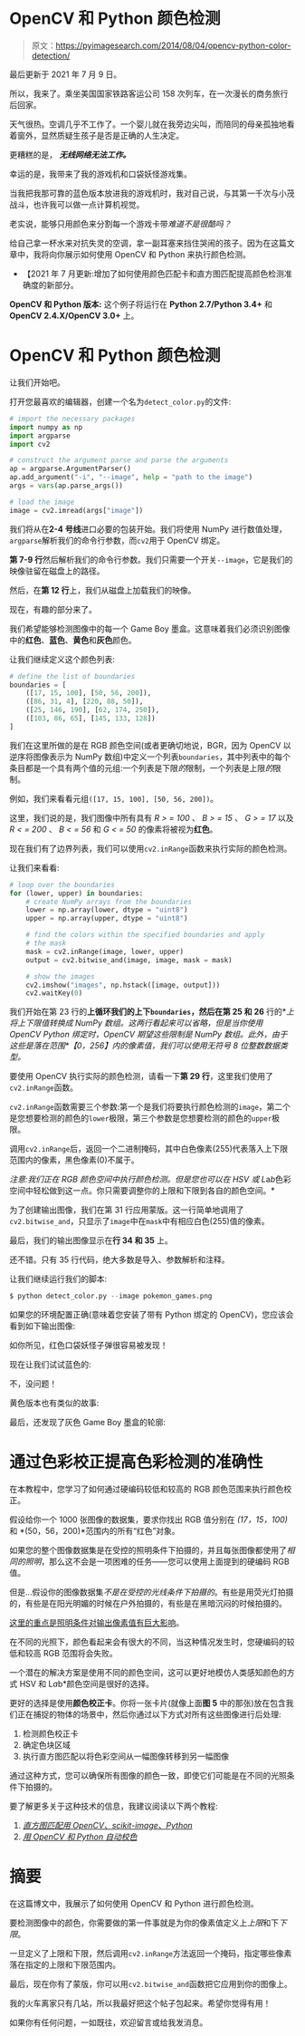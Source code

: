 # OpenCV 和 Python 颜色检测

> 原文：<https://pyimagesearch.com/2014/08/04/opencv-python-color-detection/>

最后更新于 2021 年 7 月 9 日。

所以，我来了。乘坐美国国家铁路客运公司 158 次列车，在一次漫长的商务旅行后回家。

天气很热。空调几乎不工作了。一个婴儿就在我旁边尖叫，而陪同的母亲孤独地看着窗外，显然质疑生孩子是否是正确的人生决定。

更糟糕的是， ***无线网络无法工作。***

幸运的是，我带来了我的游戏机和口袋妖怪游戏集。

当我把我那可靠的蓝色版本放进我的游戏机时，我对自己说，与其第一千次与小茂战斗，也许我可以做一点计算机视觉。

老实说，能够只用颜色来分割每一个游戏卡带*难道不是很酷吗？*

给自己拿一杯水来对抗失灵的空调，拿一副耳塞来挡住哭闹的孩子。因为在这篇文章中，我将向你展示如何使用 OpenCV 和 Python 来执行颜色检测。

*   【2021 年 7 月更新:增加了如何使用颜色匹配卡和直方图匹配提高颜色检测准确度的新部分。

**OpenCV 和 Python 版本:**
这个例子将运行在 **Python 2.7/Python 3.4+** 和 **OpenCV 2.4.X/OpenCV 3.0+** 上。

# OpenCV 和 Python 颜色检测

让我们开始吧。

打开您最喜欢的编辑器，创建一个名为`detect_color.py`的文件:

```py
# import the necessary packages
import numpy as np
import argparse
import cv2

# construct the argument parse and parse the arguments
ap = argparse.ArgumentParser()
ap.add_argument("-i", "--image", help = "path to the image")
args = vars(ap.parse_args())

# load the image
image = cv2.imread(args["image"])

```

我们将从在**2-4 号线**进口必要的包装开始。我们将使用 NumPy 进行数值处理，`argparse`解析我们的命令行参数，而`cv2`用于 OpenCV 绑定。

**第 7-9 行**然后解析我们的命令行参数。我们只需要一个开关`--image`，它是我们的映像驻留在磁盘上的路径。

然后，在**第 12 行**上，我们从磁盘上加载我们的映像。

现在，有趣的部分来了。

我们希望能够检测图像中的每一个 Game Boy 墨盒。这意味着我们必须识别图像中的**红色**、**蓝色**、**黄色**和**灰色**颜色。

让我们继续定义这个颜色列表:

```py
# define the list of boundaries
boundaries = [
	([17, 15, 100], [50, 56, 200]),
	([86, 31, 4], [220, 88, 50]),
	([25, 146, 190], [62, 174, 250]),
	([103, 86, 65], [145, 133, 128])
]

```

我们在这里所做的是在 RGB 颜色空间(或者更确切地说，BGR，因为 OpenCV 以逆序将图像表示为 NumPy 数组)中定义一个列表`boundaries`，其中列表中的每个条目都是一个具有两个值的元组:一个列表是下限*的*限制，一个列表是上限*的*限制。

例如，我们来看看元组`([17, 15, 100], [50, 56, 200])`。

这里，我们说的是，我们图像中所有具有 *R > = 100* 、 *B > = 15* 、 *G > = 17* 以及 *R < = 200* 、 *B < = 56* 和 *G < = 50* 的像素将被视为**红色**。

现在我们有了边界列表，我们可以使用`cv2.inRange`函数来执行实际的颜色检测。

让我们来看看:

```py
# loop over the boundaries
for (lower, upper) in boundaries:
	# create NumPy arrays from the boundaries
	lower = np.array(lower, dtype = "uint8")
	upper = np.array(upper, dtype = "uint8")

	# find the colors within the specified boundaries and apply
	# the mask
	mask = cv2.inRange(image, lower, upper)
	output = cv2.bitwise_and(image, image, mask = mask)

	# show the images
	cv2.imshow("images", np.hstack([image, output]))
	cv2.waitKey(0)

```

我们开始在第 23 行的**上循环我们的上下`boundaries`，然后在第 25 和 26** 行的**上将上下限值转换成 NumPy 数组。这两行看起来可以省略，但是当你使用 OpenCV Python 绑定时，OpenCV *期望*这些限制是 NumPy 数组。此外，由于这些是落在范围*【0，256】*内的像素值，我们可以使用无符号 8 位整数数据类型。**

要使用 OpenCV 执行实际的颜色检测，请看一下**第 29 行**，这里我们使用了`cv2.inRange`函数。

`cv2.inRange`函数需要三个参数:第一个是我们将要执行颜色检测的`image`，第二个是您想要检测的颜色的`lower`极限，第三个参数是您想要检测的颜色的`upper`极限。

调用`cv2.inRange`后，返回一个二进制掩码，其中白色像素(255)代表落入上下限范围内的像素，黑色像素(0)不属于。

*注意:我们正在 RGB 颜色空间中执行颜色检测。但是您也可以在 HSV 或 L*a*b*色彩空间中轻松做到这一点。你只需要调整你的上限和下限到各自的颜色空间。*

为了创建输出图像，我们在第 31 行应用蒙版。这一行简单地调用了`cv2.bitwise_and`，只显示了`image`中在`mask`中有相应白色(255)值的像素。

最后，我们的输出图像显示在**行 34 和 35** 上。

还不错。只有 35 行代码，绝大多数是导入、参数解析和注释。

让我们继续运行我们的脚本:

```py
$ python detect_color.py --image pokemon_games.png

```

如果您的环境配置正确(意味着您安装了带有 Python 绑定的 OpenCV)，您应该会看到如下输出图像:

如你所见，红色口袋妖怪子弹很容易被发现！

现在让我们试试蓝色的:

不，没问题！

黄色版本也有类似的故事:

最后，还发现了灰色 Game Boy 墨盒的轮廓:

# 通过色彩校正提高色彩检测的准确性

在本教程中，您学习了如何通过硬编码较低和较高的 RGB 颜色范围来执行颜色校正。

假设给你一个 1000 张图像的数据集，要求你找出 RGB 值分别在 *(17，15，100)* 和 *(50，56，200)*范围内的所有“红色”对象。

如果您的整个图像数据集是在受控的照明条件下拍摄的，并且每张图像都使用了*相同的照明*，那么这不会是一项困难的任务——您可以使用上面提到的硬编码 RGB 值。

但是…假设你的图像数据集*不是在受控的光线条件下拍摄的*。有些是用荧光灯拍摄的，有些是在阳光明媚的时候在户外拍摄的，有些是在黑暗沉闷的时候拍摄的。

[这里的重点是照明条件对输出像素值有巨大影响](https://pyimagesearch.com/2021/04/28/opencv-color-spaces-cv2-cvtcolor/)。

在不同的光照下，颜色看起来会有很大的不同，当这种情况发生时，您硬编码的较低和较高 RGB 范围将会失败。

一个潜在的解决方案是使用不同的颜色空间，这可以更好地模仿人类感知颜色的方式 HSV 和 L*a*b*颜色空间是很好的选择。

更好的选择是使用**颜色校正卡**。你将一张卡片(就像上面**图 5** 中的那张)放在包含我们正在捕捉的物体的场景中，然后你通过以下方式对所有这些图像进行后处理:

1.  检测颜色校正卡
2.  确定色块区域
3.  执行直方图匹配以将色彩空间从一幅图像转移到另一幅图像

通过这种方式，您可以确保所有图像的颜色一致，即使它们可能是在不同的光照条件下拍摄的。

要了解更多关于这种技术的信息，我建议阅读以下两个教程:

1.  [*直方图匹配用 OpenCV、scikit-image、Python*](https://pyimagesearch.com/2021/02/08/histogram-matching-with-opencv-scikit-image-and-python/)
2.  [*用 OpenCV 和 Python 自动校色*](https://pyimagesearch.com/2021/02/15/automatic-color-correction-with-opencv-and-python/)

# 摘要

在这篇博文中，我展示了如何使用 OpenCV 和 Python 进行颜色检测。

要检测图像中的颜色，你需要做的第一件事就是为你的像素值定义上*上限*和下*下限*。

一旦定义了上限和下限，然后调用`cv2.inRange`方法返回一个掩码，指定哪些像素落在指定的上限和下限范围内。

最后，现在你有了蒙版，你可以用`cv2.bitwise_and`函数把它应用到你的图像上。

我的火车离家只有几站，所以我最好把这个帖子包起来。希望你觉得有用！

如果你有任何问题，一如既往，欢迎留言或给我发消息。